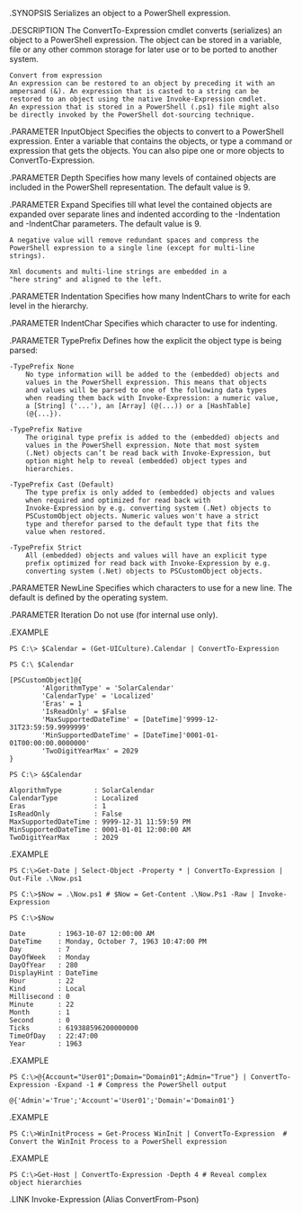 .SYNOPSIS
	Serializes an object to a PowerShell expression.

.DESCRIPTION
	The ConvertTo-Expression cmdlet converts (serializes) an object to
	a PowerShell expression. The object can be stored in a variable,
	file or any other common storage for later use or to be ported to
	another system.

	Convert from expression
	An expression can be restored to an object by preceding it with an
	ampersand (&). An expression that is casted to a string can be
	restored to an object using the native Invoke-Expression cmdlet.
	An expression that is stored in a PowerShell (.ps1) file might also
	be directly invoked by the PowerShell dot-sourcing technique.

.PARAMETER InputObject
	Specifies the objects to convert to a PowerShell expression. Enter
	a variable that contains the objects, or type a command or
	expression that gets the objects. You can also pipe one or more
	objects to ConvertTo-Expression.

.PARAMETER Depth
	Specifies how many levels of contained objects are included in the 
	PowerShell representation. The default value is 9.

.PARAMETER Expand
	Specifies till what level the contained objects are expanded over
	separate lines and indented according to the -Indentation and 
	-IndentChar parameters. The default value is 9.
	
	A negative value will remove redundant spaces and compress the
	PowerShell expression to a single line (except for multi-line
	strings).
	
	Xml documents and multi-line strings are embedded in a
	"here string" and aligned to the left.
	
.PARAMETER Indentation
	Specifies how many IndentChars to write for each level in the
	hierarchy.

.PARAMETER IndentChar
	Specifies which character to use for indenting.

.PARAMETER TypePrefix
	Defines how the explicit the object type is being parsed:

	-TypePrefix None
		No type information will be added to the (embedded) objects and
		values in the PowerShell expression. This means that objects
		and values will be parsed to one of the following data types
		when reading them back with Invoke-Expression: a numeric value,
		a [String] ('...'), an [Array] (@(...)) or a [HashTable]
		(@{...}).

	-TypePrefix Native
		The original type prefix is added to the (embedded) objects and
		values in the PowerShell expression. Note that most system
		(.Net) objects can’t be read back with Invoke-Expression, but
		option might help to reveal (embedded) object types and
		hierarchies.

	-TypePrefix Cast (Default)
		The type prefix is only added to (embedded) objects and values
		when required and optimized for read back with
		Invoke-Expression by e.g. converting system (.Net) objects to
		PSCustomObject objects. Numeric values won't have a strict
		type and therefor parsed to the default type that fits the
		value when restored.

	-TypePrefix Strict
		All (embedded) objects and values will have an explicit type
		prefix optimized for read back with Invoke-Expression by e.g.
		converting system (.Net) objects to PSCustomObject objects.

.PARAMETER NewLine
	Specifies which characters to use for a new line. The default is
	defined by the operating system.

.PARAMETER Iteration
	Do not use (for internal use only).

.EXAMPLE 

	PS C:\> $Calendar = (Get-UICulture).Calendar | ConvertTo-Expression
	
	PS C:\ $Calendar
	
	[PSCustomObject]@{
			'AlgorithmType' = 'SolarCalendar'
			'CalendarType' = 'Localized'
			'Eras' = 1
			'IsReadOnly' = $False
			'MaxSupportedDateTime' = [DateTime]'9999-12-31T23:59:59.9999999'
			'MinSupportedDateTime' = [DateTime]'0001-01-01T00:00:00.0000000'
			'TwoDigitYearMax' = 2029
	}
	
	PS C:\> &$Calendar

	AlgorithmType        : SolarCalendar
	CalendarType         : Localized
	Eras                 : 1
	IsReadOnly           : False
	MaxSupportedDateTime : 9999-12-31 11:59:59 PM
	MinSupportedDateTime : 0001-01-01 12:00:00 AM
	TwoDigitYearMax      : 2029

.EXAMPLE 

	PS C:\>Get-Date | Select-Object -Property * | ConvertTo-Expression | Out-File .\Now.ps1

	PS C:\>$Now = .\Now.ps1	# $Now = Get-Content .\Now.Ps1 -Raw | Invoke-Expression

	PS C:\>$Now

	Date        : 1963-10-07 12:00:00 AM
	DateTime    : Monday, October 7, 1963 10:47:00 PM
	Day         : 7
	DayOfWeek   : Monday
	DayOfYear   : 280
	DisplayHint : DateTime
	Hour        : 22
	Kind        : Local
	Millisecond : 0
	Minute      : 22
	Month       : 1
	Second      : 0
	Ticks       : 619388596200000000
	TimeOfDay   : 22:47:00
	Year        : 1963

.EXAMPLE 

	PS C:\>@{Account="User01";Domain="Domain01";Admin="True"} | ConvertTo-Expression -Expand -1	# Compress the PowerShell output

	@{'Admin'='True';'Account'='User01';'Domain'='Domain01'}

.EXAMPLE 

	PS C:\>WinInitProcess = Get-Process WinInit | ConvertTo-Expression	# Convert the WinInit Process to a PowerShell expression

.EXAMPLE 

	PS C:\>Get-Host | ConvertTo-Expression -Depth 4	# Reveal complex object hierarchies

.LINK
	Invoke-Expression (Alias ConvertFrom-Pson)
